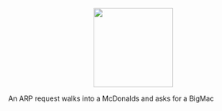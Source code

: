 <p align="center"> <img src="[https://octodex.github.com/images/nyantocat.gif](https://www.google.com/url?sa=i&url=https%3A%2F%2Fgiphy.com%2Fexplore%2Fdisco-pigs&psig=AOvVaw2Y6lYT1H1jyfl--XsS5e-7&ust=1690891297846000&source=images&cd=vfe&opi=89978449&ved=0CA0QjRxqFwoTCMjk5o3zuIADFQAAAAAdAAAAABAa)" height="160px" width="160px"> 

An ARP request walks into a McDonalds and asks for a BigMac 
